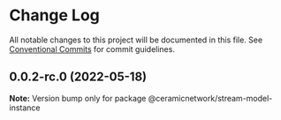# Change Log

All notable changes to this project will be documented in this file.
See [Conventional Commits](https://conventionalcommits.org) for commit guidelines.

## 0.0.2-rc.0 (2022-05-18)

**Note:** Version bump only for package @ceramicnetwork/stream-model-instance
